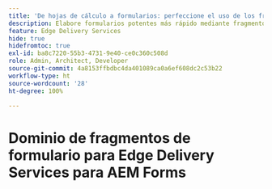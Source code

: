 ```yaml
---
title: 'De hojas de cálculo a formularios: perfeccione el uso de los fragmentos de formulario para Edge Delivery Forms'
description: Elabore formularios potentes más rápido mediante fragmentos de formulario
feature: Edge Delivery Services
hide: true
hidefromtoc: true
exl-id: ba8c7220-55b3-4731-9e40-ce0c360c508d
role: Admin, Architect, Developer
source-git-commit: 4a8153ffbdbc4da401089ca0a6ef608dc2c53b22
workflow-type: ht
source-wordcount: '28'
ht-degree: 100%

---
```


# Dominio de fragmentos de formulario para Edge Delivery Services para AEM Forms
